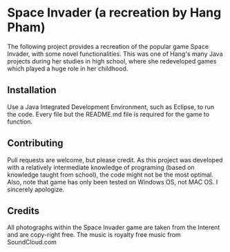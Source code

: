 # Space Invader (a recreation by Hang Pham)

The following project provides a recreation of the popular game Space Invader, with some novel functionalities. This was one of Hang's many Java projects during her studies in high school, where she redeveloped games which played a huge role in her childhood. 

## Installation
Use a Java Integrated Development Environment, such as Eclipse, to run the code. Every file but the README.md file is required for the game to function. 


## Contributing
Pull requests are welcome, but please credit. As this project was developed with a relatively intermediate knowledge of programing (based on knowledge taught from school), the code might not be the most optimal. 
Also, note that game has only been tested on Windows OS, not MAC OS. I sincerely apologize. 


## Credits 
All photographs within the Space Invader game are taken from the Interent and are copy-right free. The music is royalty free music from SoundCloud.com
